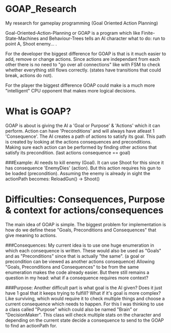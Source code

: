 # GOAP_Research
My research for gameplay programming (Goal Oriented Action Planning)

Goal-Oriented-Action-Planning or GOAP is a program which like Finite-State-Machines and Behaviour-Trees tells an AI character what to do: run to point A, Shoot enemy... .

For the developer the biggest difference for GOAP is that is it much easier to add, remove or change actions. Since actions are independant from each other there is
no need to "go over all connections" like with FSM to check whether everything still flows correctly. (states have transitions that could break, actions do not).

For the player the biggest difference GOAP could make is a much more "intelligent" CPU opponent that makes more logical decisions.

# What is GOAP?
GOAP is about is giving the AI a 'Goal or Purpose' & 'Actions' which it can perform. Action can have 'Preconditions' and will always have atleast 1 'Consequence'.
The AI creates a path of actions to satisfy its goal. This path is created by looking at the actions consequences and preconditions. Making sure each action
can be performed by finding other actions that satisfy its precondition. (last actions consequence == goal)

###Example:
AI needs to kill enemy (Goal). It can use Shoot for this since it has consequence 'EnemyDies' (action). But this action requires his gun to
be loaded (precondition). Assuming the enemy is already in sight the actionPath becomes: ReloadGun() -> Shoot()

# Difficulties: Consequences, Purpose & context for actions/consequences
The main idea of GOAP is simple. The biggest problem for implementation is how do we define these "Goals, Preconditions and Consequences" that give meaning to actions.

###Consequences:
My current idea is to use one huge enumeration in which each consequence is written. These would also be used as "Goals" and as "Preconditions" since that is actually "the same". (a goal or precondition can be viewed as another actions consequence)
Allowing "Goals, Preconditions and Consequences" to be from the same enumeration makes the code already easier. But there still remains a question in my head: what if a consequence requires more context?

###Purpose:
Another difficult part is what goal is the AI given? Does it just have 1 goal that it keeps trying to fulfill? What if it's goal is more complex? Like surviving, which would require it to check multiple things and choose a current consequence which needs to happen.
For this I was thinking to use a class called "Purpose" which could also be named "Brain" or "DecisionMaker". This class will check multiple stats on the character and depending on the current state decide a consequence to send to the GOAP to find an actionPath for.
